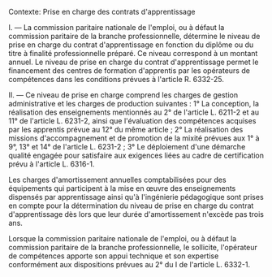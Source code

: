 Contexte: Prise en charge des contrats d'apprentissage

I. — La commission paritaire nationale de l'emploi, ou à défaut la commission paritaire de la branche professionnelle, détermine le niveau de prise en charge du contrat d'apprentissage en fonction du diplôme ou du titre à finalité professionnelle préparé. Ce niveau correspond à un montant annuel. Le niveau de prise en charge du contrat d'apprentissage permet le financement des centres de formation d'apprentis par les opérateurs de compétences dans les conditions prévues à l'article R. 6332-25.

II. — Ce niveau de prise en charge comprend les charges de gestion administrative et les charges de production suivantes : 1° La conception, la réalisation des enseignements mentionnés au 2° de l'article L. 6211-2 et au 11° de l'article L. 6231-2, ainsi que l'évaluation des compétences acquises par les apprentis prévue au 12° du même article ; 2° La réalisation des missions d'accompagnement et de promotion de la mixité prévues aux 1° à 9°, 13° et 14° de l'article L. 6231-2 ; 3° Le déploiement d'une démarche qualité engagée pour satisfaire aux exigences liées au cadre de certification prévu à l'article L. 6316-1.

Les charges d'amortissement annuelles comptabilisées pour des équipements qui participent à la mise en œuvre des enseignements dispensés par apprentissage ainsi qu'à l'ingénierie pédagogique sont prises en compte pour la détermination du niveau de prise en charge du contrat d'apprentissage dès lors que leur durée d'amortissement n'excède pas trois ans.

Lorsque la commission paritaire nationale de l'emploi, ou à défaut la commission paritaire de la branche professionnelle, le sollicite, l'opérateur de compétences apporte son appui technique et son expertise conformément aux dispositions prévues au 2° du I de l'article L. 6332-1.
